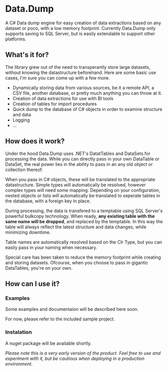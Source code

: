 # Data.Dump
A C# Data dump engine for easy creation of data extractions based on any dataset or poco, with a low memory footprint.
Currently Data.Dump only supports saving to SQL Server, but is easily extendable to support other platforms.

## What's it for?
The library grew out of the need to transperantly store large datasets, without knowing the datastructure beforehand. 
Here are some basic use cases, I'm sure you can come up with a few more.

* Dynamically storing data from various sources, be it a remote API, a CSV file, another database, or pretty much anything you can throw at it. 
* Creation of data extractions for use with BI tools
* Creation of tables for import procedures 
* Quick dump to the database of C# objects in order to examine structure and data
* Logging 
* ...

## How does it work?
Under the hood Data.Dump uses .NET's DatatTables and DataSets for processing the data. While you can directly pass in your own DataTable or DataSet, the real power lies in the ability to pass in an any old object or collection thereof.

When you pass in C# objects, these will be translated to the appropriate datastructure. Simple types will automatically be resolved, however complex types will need some mapping. Depending on your configuration, nested objects or lists will automatically be translated to seperate tables in the database, with a foreign key in place. 

During processing, the data is transfered to a temptable using SQL Server's powerful bulkcopy technology. When ready, **any existing table with the same name will be dropped**, and replaced by the temptable. In this way the table will always reflect the latest structure and data changes, while minimizing downtime. 

Table names are automatically resolved based on the Clr Type, but you can easily pass in your naming when necessary.

Special care has been taken to reduce the memory footprint while creating and storing datasets. Ofcourse, when you choose to pass in gigantic DataTables, you're on your own.

## How can I use it?
### Examples
Some examples and documentaion will be described here soon. 

For now, please refer to the included sample project.

### Instalation
A nuget package will be available shortly. 


*Please note this is a very early version of the product. Feel free to use and experiment with it, but be cautious when deploying in a production environment.*
